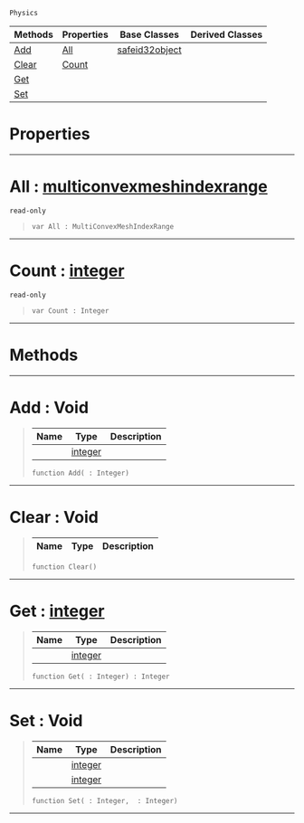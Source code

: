  `Physics`

|Methods|Properties|Base Classes|Derived Classes|
|---|---|---|---|
|[ Add](multiconvexmeshindexdata.md#add-void)|[ All](multiconvexmeshindexdata.md#all-zilch-engine-document)|[safeid32object](safeid32object.md)| |
|[ Clear](multiconvexmeshindexdata.md#clear-void)|[ Count](multiconvexmeshindexdata.md#count-zilch-engine-docume)| | |
|[ Get](multiconvexmeshindexdata.md#get-zilch-engine-document)| | | |
|[ Set](multiconvexmeshindexdata.md#set-void)| | | |


 #  Properties


---  
 #  All : [multiconvexmeshindexrange](multiconvexmeshindexrange.md)

 `read-only`

> 
> ``` lang=cpp, name=Nada
> var All : MultiConvexMeshIndexRange


---  
 #  Count : [integer](../nada_base_types/integer.md)

 `read-only`

> 
> ``` lang=cpp, name=Nada
> var Count : Integer


---  
 #  Methods


---  
 #  Add : Void

> 
> |Name|Type|Description|
> |---|---|---|
> ||[integer](../nada_base_types/integer.md)| |
> ``` lang=cpp, name=Nada
> function Add( : Integer)
> ``` 


---  
 #  Clear : Void

> 
> |Name|Type|Description|
> |---|---|---|
> ``` lang=cpp, name=Nada
> function Clear()
> ``` 


---  
 #  Get : [integer](../nada_base_types/integer.md)

> 
> |Name|Type|Description|
> |---|---|---|
> ||[integer](../nada_base_types/integer.md)| |
> ``` lang=cpp, name=Nada
> function Get( : Integer) : Integer
> ``` 


---  
 #  Set : Void

> 
> |Name|Type|Description|
> |---|---|---|
> ||[integer](../nada_base_types/integer.md)| |
> ||[integer](../nada_base_types/integer.md)| |
> ``` lang=cpp, name=Nada
> function Set( : Integer,  : Integer)
> ``` 


---  
 

 